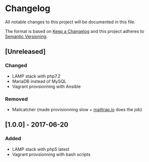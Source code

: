 # Changelog
All notable changes to this project will be documented in this file.

The format is based on [Keep a Changelog](http://keepachangelog.com/en/1.0.0/)
and this project adheres to [Semantic Versioning](http://semver.org/spec/v2.0.0.html).

## [Unreleased]
### Changed
- LAMP stack with php7.2
- MariaDB instead of MySQL
- Vagrant provsionning with Ansible
### Removed
- Mailcatcher (made provisionning slow + [mailtrap.io](https://mailtrap.io/) does the job)


## [1.0.0] - 2017-06-20
### Added
- LAMP stack with php5 latest
- Vagrant provsionning with bash scripts
